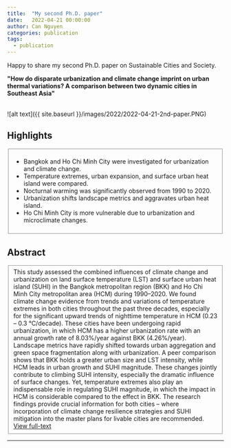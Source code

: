 ```yaml
---
title:  "My second Ph.D. paper"
date:   2022-04-21 00:00:00
author: Can Nguyen
categories: publication
tags: 
  - publication
---
```


Happy to share my second Ph.D. paper on Sustainable Cities and Society.

<b>"How do disparate urbanization and climate change imprint on urban thermal variations? A comparison between two dynamic cities in Southeast Asia"</b>

<br>
![alt text]({{ site.baseurl }}/images/2022/2022-04-21-2nd-paper.PNG)


## Highlights
<fieldset>
  <ul>
  <li>Bangkok and Ho Chi Minh City were investigated for urbanization and climate change.</li>
  <li>Temperature extremes, urban expansion, and surface urban heat island were compared.</li>
  <li>Nocturnal warming was significantly observed from 1990 to 2020.</li>
  <li>Urbanization shifts landscape metrics and aggravates urban heat island.</li>
  <li>Ho Chi Minh City is more vulnerable due to urbanization and microclimate changes.</li>
  </ul>
</fieldset>

## Abstract
<fieldset>
  This study assessed the combined influences of climate change and urbanization on land surface temperature (LST) and surface urban heat island (SUHI) in the Bangkok metropolitan region (BKK) and Ho Chi Minh City metropolitan area (HCM) during 1990–2020. We found climate change evidence from trends and variations of temperature extremes in both cities throughout the past three decades, especially for the significant upward trends of nighttime temperature in HCM (0.23 – 0.3 °C/decade). These cities have been undergoing rapid urbanization, in which HCM has a higher urbanization rate with an annual growth rate of 8.03%/year against BKK (4.26%/year). Landscape metrics have rapidly shifted towards urban aggregation and green space fragmentation along with urbanization. A peer comparison shows that BKK holds a greater urban size and LST intensity, while HCM leads in urban growth and SUHI magnitude. These changes jointly contribute to climbing SUHI intensity, especially the dramatic influence of surface changes. Yet, temperature extremes also play an indispensable role in regulating SUHI magnitude, in which the impact in HCM is considerable compared to the effect in BKK. The research findings provide crucial information for both cities – where incorporation of climate change resilience strategies and SUHI mitigation into the master plans for livable cities are recommended. <a href="https://www.sciencedirect.com/science/article/abs/pii/S2210670722002050?via%3Dihub"> View full-text </a>
</fieldset>
<hr>